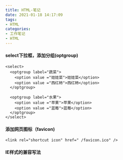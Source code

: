 ```yaml
---
title: HTML-笔记
date: 2021-01-18 14:17:09
tags:
- HTML
categories:
- 工作笔记
- HTML
---
```


#### select下拉框，添加分组(optgroup)

```
<select>
  <optgroup label="蔬菜">
    <option value ="娃娃菜">娃娃菜</option>
    <option value ="西红柿">西红柿</option>
  </optgroup>

  <optgroup label="水果">
    <option value ="苹果">苹果</option>
    <option value ="蓝莓">蓝莓</option>
  </optgroup>
</select>
```

#### 添加网页图标（favicon)

```
<link rel="shortcut icon" href=" /favicon.ico" />
```

#### IE样式的兼容写法

